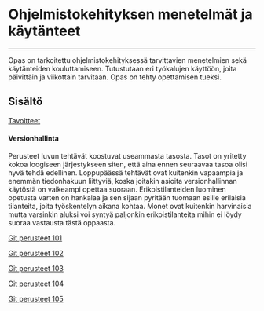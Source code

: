 # Ohjelmistokehityksen menetelmät ja käytänteet

---

Opas on tarkoitettu ohjelmistokehityksessä tarvittavien menetelmien sekä käytänteiden kouluttamiseen. Tutustutaan eri työkalujen käyttöön, joita päivittäin ja viikottain tarvitaan. Opas on tehty opettamisen tueksi.

## Sisältö

[Tavoitteet](/tavoitteet.md)

#### **Versionhallinta**

Perusteet luvun tehtävät koostuvat useammasta tasosta. Tasot on yritetty kokoa loogiseen järjestykseen siten, että aina ennen seuraavaa tasoa olisi hyvä tehdä edellinen. Loppupäässä tehtävät ovat kuitenkin vapaampia ja enemmän tiedonhakuun liittyviä, koska joitakin asioita versionhallinnan käytöstä on vaikeampi opettaa suoraan. Erikoistilanteiden luominen opetusta varten on hankalaa ja sen sijaan pyritään tuomaan esille erilaisia tilanteita, joita työskentelyn aikana kohtaa. Monet ovat kuitenkin harvinaisia mutta varsinkin aluksi voi syntyä paljonkin erikoistilanteita mihin ei löydy suoraa vastausta tästä oppaasta.

[Git perusteet 101](/chapter1.md)

[Git perusteet 102](/git-perusteet-102.md)

[Git perusteet 103](/git-perusteet-103.md)

[Git perusteet 104](/git-perusteet-104.md)

[Git perusteet 105](/git-perusteet-105.md)

